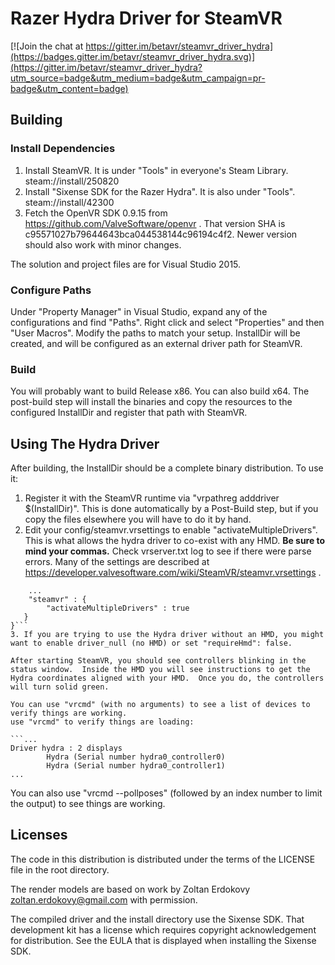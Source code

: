 # Razer Hydra Driver for SteamVR

[![Join the chat at https://gitter.im/betavr/steamvr_driver_hydra](https://badges.gitter.im/betavr/steamvr_driver_hydra.svg)](https://gitter.im/betavr/steamvr_driver_hydra?utm_source=badge&utm_medium=badge&utm_campaign=pr-badge&utm_content=badge)

## Building

### Install Dependencies

1. Install SteamVR.  It is under "Tools" in everyone's Steam Library.  steam://install/250820
2. Install "Sixense SDK for the Razer Hydra".  It is also under "Tools".  steam://install/42300
3. Fetch the OpenVR SDK 0.9.15 from https://github.com/ValveSoftware/openvr .  That version SHA is c95571027b79644643bca044538144c96194c4f2.  Newer version should also work with minor changes.

The solution and project files are for Visual Studio 2015.

### Configure Paths

Under "Property Manager" in Visual Studio, expand any of the configurations and find "Paths".  Right click and select "Properties" and then "User Macros".  Modify the paths to match your setup.  InstallDir will be created, and will be configured as an external driver path for SteamVR.

### Build

You will probably want to build Release x86.  You can also build x64.  The post-build step will install the binaries and copy the resources to the configured InstallDir and register that path with SteamVR.

## Using The Hydra Driver 

After building, the InstallDir should be a complete binary distribution.  To use it:

1. Register it with the SteamVR runtime via "vrpathreg adddriver $(InstallDir)".  This is done automatically by a Post-Build step, but if you copy the files elsewhere you will have to do it by hand.
2. Edit your config/steamvr.vrsettings to enable "activateMultipleDrivers".  This is what allows the hydra driver to co-exist with any HMD.  **Be sure to mind your commas.** Check vrserver.txt log to see if there were parse errors.  Many of the settings are described at https://developer.valvesoftware.com/wiki/SteamVR/steamvr.vrsettings .
```{
	...
	"steamvr" : {
        "activateMultipleDrivers" : true
   }
}```
3. If you are trying to use the Hydra driver without an HMD, you might want to enable driver_null (no HMD) or set "requireHmd": false.

After starting SteamVR, you should see controllers blinking in the status window.  Inside the HMD you will see instructions to get the Hydra coordinates aligned with your HMD.  Once you do, the controllers will turn solid green.

You can use "vrcmd" (with no arguments) to see a list of devices to verify things are working.
use "vrcmd" to verify things are loading:

```...
Driver hydra : 2 displays
        Hydra (Serial number hydra0_controller0)
        Hydra (Serial number hydra0_controller1)
...
```

You can also use "vrcmd --pollposes" (followed by an index number to limit the output) to see things are working.

## Licenses

The code in this distribution is distributed under the terms of the LICENSE file in the root directory.

The render models are based on work by Zoltan Erdokovy <zoltan.erdokovy@gmail.com> with permission.

The compiled driver and the install directory use the Sixense SDK.  That development kit has a license which requires copyright acknowledgement for distribution.  See the EULA that is displayed when installing the Sixense SDK.

